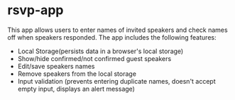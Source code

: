 # rsvp-app
This app allows users to enter names of invited speakers and check names off when speakers responded. The app includes the following features:
- Local Storage(persists data in a browser's local storage)
- Show/hide confirmed/not confirmed guest speakers
- Edit/save speakers names
- Remove speakers from the local storage
- Input validation (prevents entering duplicate names, doesn't accept empty input, displays an alert message)
